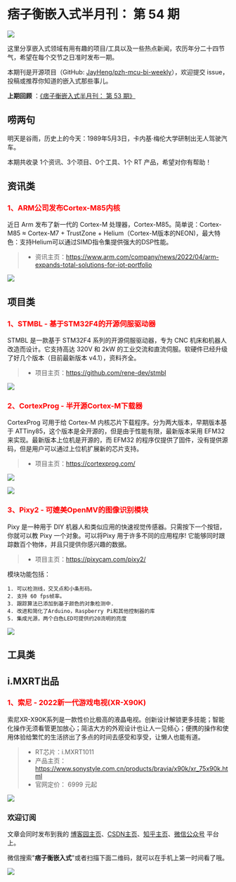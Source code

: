 # 痞子衡嵌入式半月刊： 第 54 期

![](http://henjay724.com/image/cnblogs/pzh_mcu_bi_weekly.PNG)

这里分享嵌入式领域有用有趣的项目/工具以及一些热点新闻，农历年分二十四节气，希望在每个交节之日准时发布一期。

本期刊是开源项目（GitHub: [JayHeng/pzh-mcu-bi-weekly](https://github.com/JayHeng/pzh-mcu-bi-weekly)），欢迎提交 issue，投稿或推荐你知道的嵌入式那些事儿。

**上期回顾** ：[《痞子衡嵌入式半月刊： 第 53 期》](https://www.cnblogs.com/henjay724/p/16167075.html)

## 唠两句

明天是谷雨，历史上的今天：1989年5月3日，卡内基·梅伦大学研制出无人驾驶汽车。

本期共收录 1个资讯、3个项目、0个工具、1个 RT 产品，希望对你有帮助！

## 资讯类

### <font color="red">1、ARM公司发布Cortex-M85内核</font>

近日 Arm 发布了新一代的 Cortex-M 处理器，Cortex-M85。简单说：Cortex-M85 ≈ Cortex-M7 + TrustZone + Helium（Cortex-M版本的NEON)，最大特色：支持Helium可以通过SIMD指令集提供强大的DSP性能。

> * 资讯主页：https://www.arm.com/company/news/2022/04/arm-expands-total-solutions-for-iot-portfolio

![](http://henjay724.com/image/biweekly20220503/Cortex-M85.PNG)

## 项目类

### <font color="red">1、STMBL - 基于STM32F4的开源伺服驱动器</font>

STMBL 是一款基于 STM32F4 系列的开源伺服驱动器，专为 CNC 机床和机器人改造而设计。它支持高达 320V 和 2kW 的工业交流和直流伺服。软硬件已经升级了好几个版本（目前最新版本 v4.1），资料齐全。

> * 项目主页：https://github.com/rene-dev/stmbl

![](http://henjay724.com/image/biweekly20220503/STMBL.PNG)

### <font color="red">2、CortexProg - 半开源Cortex-M下载器</font>

CortexProg 可用于给 Cortex-M 内核芯片下载程序。分为两大版本，早期版本基于 ATTiny85，这个版本是全开源的，但是由于性能有限，最新版本采用 EFM32 来实现。最新版本上位机是开源的，而 EFM32 的程序仅提供了固件，没有提供源码，但是用户可以通过上位机扩展新的芯片支持。  

> * 项目主页：https://cortexprog.com/

![](http://henjay724.com/image/biweekly20220503/CortexProg.PNG)

![](http://henjay724.com/image/biweekly20220503/CortexProg_VS.PNG)

### <font color="red">3、Pixy2 - 可媲美OpenMV的图像识别模块</font>

Pixy 是一种用于 DIY 机器人和类似应用的快速视觉传感器。只需按下一个按钮，你就可以教 Pixy 一个对象。可以将Pixy 用于许多不同的应用程序! 它能够同时跟踪数百个物体，并且只提供你感兴趣的数据。  

> * 项目主页：https://pixycam.com/pixy2/

模块功能包括：

```text
1. 可以检测线，交叉点和小条形码。
2. 支持 60 fps帧率。
3. 跟踪算法已添加到基于颜色的对象检测中.
4. 改进和简化了Arduino，Raspberry Pi和其他控制器的库
5. 集成光源，两个白色LED可提供约20流明的亮度
```

![](http://henjay724.com/image/biweekly20220503/Pixy.PNG)

## 工具类


## i.MXRT出品

### <font color="red">1、索尼 - 2022新一代游戏电视(XR-X90K)</font>

索尼XR-X90K系列是一款性价比极高的液晶电视。创新设计解锁更多技能；智能化操作无须看管更加放心；简洁大方的外观设计也让人一见倾心；便携的操作和使用体验给繁忙的生活挤出了多点的时间去感受和享受，让懒人也能有道。

> * RT芯片：i.MXRT1011
> * 产品主页： https://www.sonystyle.com.cn/products/bravia/x90k/xr_75x90k.html
> * 官网定价： 6999 元起

![](http://henjay724.com/image/biweekly20220503/Sony_XR-75X90K.PNG)

### 欢迎订阅

文章会同时发布到我的 [博客园主页](https://www.cnblogs.com/henjay724/)、[CSDN主页](https://blog.csdn.net/henjay724)、[知乎主页](https://www.zhihu.com/people/henjay724)、[微信公众号](http://weixin.sogou.com/weixin?type=1&query=痞子衡嵌入式) 平台上。

微信搜索"__痞子衡嵌入式__"或者扫描下面二维码，就可以在手机上第一时间看了哦。

![](http://henjay724.com/image/github/pzhMcu_qrcode_258x258.jpg)

